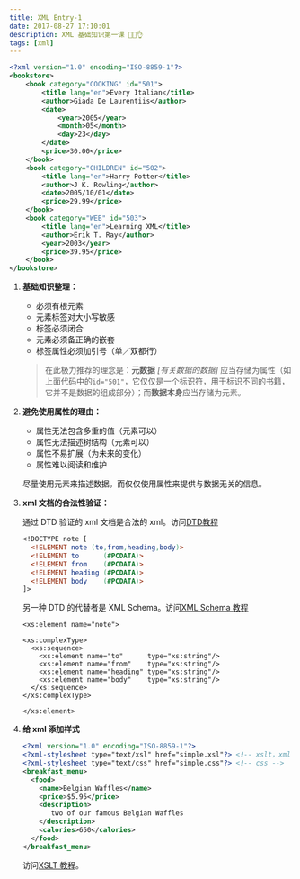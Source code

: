 ```yaml
---
title: XML Entry-1
date: 2017-08-27 17:10:01
description: XML 基础知识第一课 🫱🫲👌
tags: [xml]
---
```


``` xml
<?xml version="1.0" encoding="ISO-8859-1"?>
<bookstore>
    <book category="COOKING" id="501">
        <title lang="en">Every Italian</title>
        <author>Giada De Laurentiis</author>
        <date>
            <year>2005</year>
            <month>05</month>
            <day>23</day>
        </date>
        <price>30.00</price>
    </book>
    <book category="CHILDREN" id="502">
        <title lang="en">Harry Potter</title>
        <author>J K. Rowling</author>
        <date>2005/10/01</date>
        <price>29.99</price>
    </book>
    <book category="WEB" id="503">
        <title lang="en">Learning XML</title>
        <author>Erik T. Ray</author>
        <year>2003</year>
        <price>39.95</price>
    </book>
</bookstore>
```

1. **基础知识整理：**

    - 必须有根元素
    - 元素标签对大小写敏感
    - 标签必须闭合
    - 元素必须备正确的嵌套
    - 标签属性必须加引号（单／双都行）

    > 在此极力推荐的理念是：**元数据** *[有关数据的数据]* 应当存储为属性（如上面代码中的`id="501"`，它仅仅是一个标识符，用于标识不同的书籍，它并不是数据的组成部分）；而**数据本身**应当存储为元素。

2. **避免使用属性的理由：**

    - 属性无法包含多重的值（元素可以）
    - 属性无法描述树结构（元素可以）
    - 属性不易扩展（为未来的变化）
    - 属性难以阅读和维护

    尽量使用元素来描述数据。而仅仅使用属性来提供与数据无关的信息。

3. **xml 文档的合法性验证：**

    通过 DTD 验证的 xml 文档是合法的 xml。访问[DTD教程](http://www.w3school.com.cn/dtd/index.asp)

    ``` dtd
    <!DOCTYPE note [
      <!ELEMENT note (to,from,heading,body)>
      <!ELEMENT to      (#PCDATA)>
      <!ELEMENT from    (#PCDATA)>
      <!ELEMENT heading (#PCDATA)>
      <!ELEMENT body    (#PCDATA)>
    ]>
    ```

    另一种 DTD 的代替者是 XML Schema。访问[XML Schema 教程](http://www.w3school.com.cn/schema/index.asp)

    ``` schema
    <xs:element name="note">

    <xs:complexType>
      <xs:sequence>
        <xs:element name="to"      type="xs:string"/>
        <xs:element name="from"    type="xs:string"/>
        <xs:element name="heading" type="xs:string"/>
        <xs:element name="body"    type="xs:string"/>
      </xs:sequence>
    </xs:complexType>

    </xs:element>
    ```

4. **给 xml 添加样式**

    ``` xml
    <?xml version="1.0" encoding="ISO-8859-1"?>
    <?xml-stylesheet type="text/xsl" href="simple.xsl"?> <!-- xslt，xml 的推荐样式文件 -->
    <?xml-stylesheet type="text/css" href="simple.css"?> <!-- css -->
    <breakfast_menu>
      <food>
        <name>Belgian Waffles</name>
        <price>$5.95</price>
        <description>
           two of our famous Belgian Waffles
        </description>
        <calories>650</calories>
      </food>
    </breakfast_menu>
    ```

    访问[XSLT 教程](http://www.w3school.com.cn/xsl/index.asp)。
